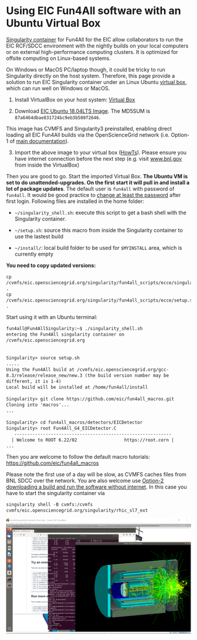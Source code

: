 # Using EIC Fun4All software with an Ubuntu Virtual Box

[Singularity container](./README.md) for Fun4All for the EIC allow collaborators to run the EIC RCF/SDCC environment with the nightly builds on your local computers or on external high-performance computing clusters. It is optimized for offsite computing on Linux-based systems.

On Windows or MacOS PC/laptop though, it could be tricky to run Singularity directly on the host system. Therefore, this page provide a solution to run EIC Singularity container under an Linux Ubuntu [virtual box](https://www.virtualbox.org/wiki/Downloads), which can run well on Windows or MacOS. 

1. Install VirtualBox on your host system: [Virtual Box](https://www.virtualbox.org/)

2. Download [EIC Ubuntu 18.04LTS Image](https://www.phenix.bnl.gov/WWW/publish/phnxbld/ECCE/Singularity/Fun4AllSingularityDistribution.ova). The MD5SUM is `87a6464dbae831724bc9eb3b508f2646`.

This image has CVMFS and Singularity3 preinstalled, enabling direct loading all EIC Fun4All builds via the OpenScienceGrid network (i.e. Option-1 of [main documentation](/README.md)).   

3. Import the above image to your virtual box ([HowTs](https://www.google.com/search?q=Virtal+box+import+ova)). Please ensure you have internet connection before the next step (e.g. visit www.bnl.gov from inside the VirtualBox)

Then you are good to go. Start the imported Virtual Box. **The Ubuntu VM is set to do unattended-upgrades. On the first start it will pull in and install a lot of package updates**. The default user is `fun4all` with password of `fun4all`. It would be good practice to [change at least the password](https://www.google.com/search?q=ubuntu+howto+change+password) after first login. Following files are installed in the home folder:
* `~/singularity_shell.sh`: execute this script to get a bash shell with the Singularity container.

* `~/setup.sh`: source this macro from inside the Singularity container to use the lastest build 
* `~/install/`: local build folder to be used for `$MYINSTALL` area, which is currently empty

**You need to copy updated versions:**
```
cp  /cvmfs/eic.opensciencegrid.org/singularity/fun4all_scripts/ecce/singularity_shell.sh .
cp /cvmfs/eic.opensciencegrid.org/singularity/fun4all_scripts/ecce/setup.sh .
```

Start using it with an Ubuntu terminal:
```
fun4all@Fun4AllSingularity:~$ ./singularity_shell.sh
entering the Fun4All singularity container on /cvmfs/eic.opensciencegrid.org


Singularity> source setup.sh 
.....
Using the Fun4All build at /cvmfs/eic.opensciencegrid.org/gcc-8.3/release/release_new/new.3 (the build version number may be different, it is 1-4)
Local build will be installed at /home/fun4all/install

Singularity> git clone https://github.com/eic/fun4all_macros.git
Cloning into 'macros'...
...

Singularity> cd fun4all_macros/detectors/EICDetector
Singularity> root Fun4All_G4_EICDetector.C
   ------------------------------------------------------------
  | Welcome to ROOT 6.22/02                  https://root.cern |
...
```
Then you are welcome to follow the default macro tutorials: https://github.com/eic/fun4all_macros

Please note the first use of a day will be slow, as CVMFS caches files from BNL SDCC over the network. You are also welcome use [Option-2 downloading a build and run the software without internet](/README.md#option-2-download-sphenix-build-via-https-archive). In this case you have to start the singularity container via
```
singularity shell -B cvmfs:/cvmfs cvmfs/eic.opensciencegrid.org/singularity/rhic_sl7_ext
```

![Screenshot with Fun4All_G4_EICDetector.C](screenshot.png)
